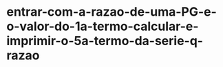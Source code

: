 # entrar-com-a-razao-de-uma-PG-e-o-valor-do-1a-termo-calcular-e-imprimir-o-5a-termo-da-serie-q-razao